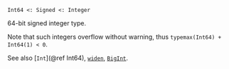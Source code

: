 ```
Int64 <: Signed <: Integer
```

64-bit signed integer type.

Note that such integers overflow without warning, thus `typemax(Int64) + Int64(1) < 0`.

See also [`Int`](@ref Int64), [`widen`](@ref), [`BigInt`](@ref).
